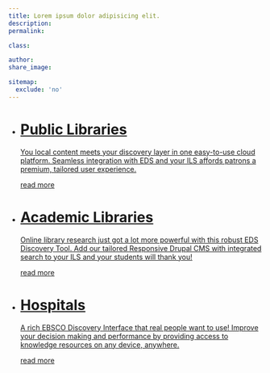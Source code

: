 ```yaml
---
title: Lorem ipsum dolor adipisicing elit.
description:
permalink:

class:

author:
share_image:

sitemap:
  exclude: 'no'
---
```


<ul class="vertical--columns">
  <li>
    <a href="/test" data-type="page-transition">
      <span class="block--centered">
        <span class="vertical--title">
          <h1>Public Libraries</h1>
        </span>
        <span class="vertical--desc">
          <p>You local content meets your discovery layer in one easy-to-use cloud platform. Seamless integration with EDS and your ILS affords patrons a premium, tailored user experience.</p>
          <span class="btn--fake">read more</span>
        </span>
      </span>
    </a>
  </li>
  <li>
    <a href="/public-library-software" data-type="page-transition">
      <span class="block--centered">
        <span class="vertical--title">
          <h1>Academic Libraries</h1>
        </span>
        <span class="vertical--desc">
          <p>Online library research just got a lot more powerful with this robust EDS Discovery Tool. Add our tailored Responsive Drupal CMS with integrated search to your ILS and your students will thank you!</p>
          <span class="btn--fake">read more</span>
        </span>
      </span>
    </a>
  </li>
  <li>
    <a href="/public-library-software" data-type="page-transition">
      <span class="block--centered">
        <span class="vertical--title">
          <h1>Hospitals</h1>
        </span>
        <span class="vertical--desc">
          <p>A rich EBSCO Discovery Interface that real people want to use! Improve your decision making and performance by providing access to knowledge resources on any device, anywhere.</p>
          <span class="btn--fake">read more</span>
        </span>
      </span>
    </a>
  </li>
</ul>
